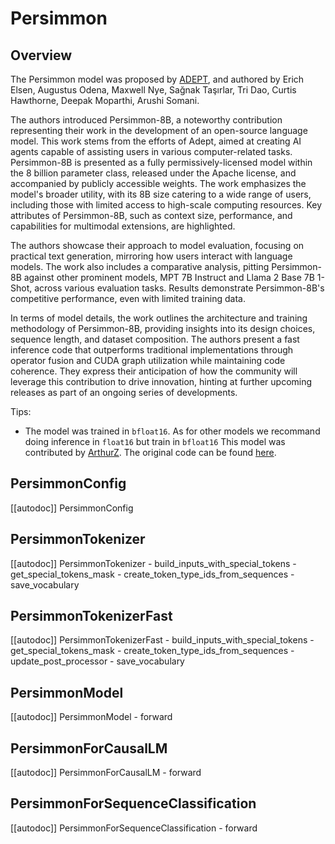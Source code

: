 <!--Copyright 2023 The HuggingFace Team. All rights reserved.

Licensed under the Apache License, Version 2.0 (the "License"); you may not use this file except in compliance with
the License. You may obtain a copy of the License at

http://www.apache.org/licenses/LICENSE-2.0

Unless required by applicable law or agreed to in writing, software distributed under the License is distributed on
an "AS IS" BASIS, WITHOUT WARRANTIES OR CONDITIONS OF ANY KIND, either express or implied. See the License for the
specific language governing permissions and limitations under the License.

⚠️ Note that this file is in Markdown but contain specific syntax for our doc-builder (similar to MDX) that may not be
rendered properly in your Markdown viewer.

-->

# Persimmon

## Overview

The Persimmon model was proposed by [ADEPT](https://www.adept.ai/blog/persimmon-8b), and authored by Erich Elsen, Augustus Odena, Maxwell Nye, Sağnak Taşırlar, Tri Dao, Curtis Hawthorne, Deepak Moparthi, Arushi Somani.

The authors introduced Persimmon-8B, a noteworthy contribution representing their work in the development of an open-source language model. This work stems from the efforts of Adept, aimed at creating AI agents capable of assisting users in various computer-related tasks. Persimmon-8B is presented as a fully permissively-licensed model within the 8 billion parameter class, released under the Apache license, and accompanied by publicly accessible weights. The work emphasizes the model's broader utility, with its 8B size catering to a wide range of users, including those with limited access to high-scale computing resources. Key attributes of Persimmon-8B, such as context size, performance, and capabilities for multimodal extensions, are highlighted.

The authors showcase their approach to model evaluation, focusing on practical text generation, mirroring how users interact with language models. The work also includes a comparative analysis, pitting Persimmon-8B against other prominent models, MPT 7B Instruct and Llama 2 Base 7B 1-Shot, across various evaluation tasks. Results demonstrate Persimmon-8B's competitive performance, even with limited training data.

In terms of model details, the work outlines the architecture and training methodology of Persimmon-8B, providing insights into its design choices, sequence length, and dataset composition. The authors present a fast inference code that outperforms traditional implementations through operator fusion and CUDA graph utilization while maintaining code coherence. They express their anticipation of how the community will leverage this contribution to drive innovation, hinting at further upcoming releases as part of an ongoing series of developments.


Tips:

- The model was trained in `bfloat16`. As for other models we recommand doing inference in `float16` but train in `bfloat16`
This model was contributed by [ArthurZ](https://huggingface.co/ArthurZ).
The original code can be found [here](https://github.com/persimmon-ai-labs/adept-inference).


## PersimmonConfig

[[autodoc]] PersimmonConfig


## PersimmonTokenizer

[[autodoc]] PersimmonTokenizer
    - build_inputs_with_special_tokens
    - get_special_tokens_mask
    - create_token_type_ids_from_sequences
    - save_vocabulary

## PersimmonTokenizerFast

[[autodoc]] PersimmonTokenizerFast
    - build_inputs_with_special_tokens
    - get_special_tokens_mask
    - create_token_type_ids_from_sequences
    - update_post_processor
    - save_vocabulary

## PersimmonModel

[[autodoc]] PersimmonModel
    - forward


## PersimmonForCausalLM

[[autodoc]] PersimmonForCausalLM
    - forward

## PersimmonForSequenceClassification

[[autodoc]] PersimmonForSequenceClassification
    - forward
